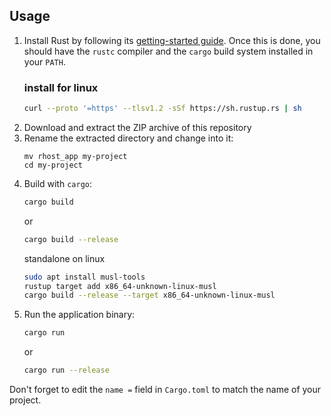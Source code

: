 ## Usage

1. Install Rust by following its [getting-started guide](https://www.rust-lang.org/learn/get-started).
   Once this is done, you should have the `rustc` compiler and the `cargo` build system installed in your `PATH`.
   ### install for linux
    ```bash
    curl --proto '=https' --tlsv1.2 -sSf https://sh.rustup.rs | sh
    ```
2. Download and extract the ZIP archive of this repository
3. Rename the extracted directory and change into it:
    ```
    mv rhost_app my-project
    cd my-project    
    ```
4. Build with `cargo`:
    ```bash
    cargo build
    ```
    or
    ```bash
    cargo build --release
    ```
    standalone on linux
    ```bash
    sudo apt install musl-tools
    rustup target add x86_64-unknown-linux-musl
    cargo build --release --target x86_64-unknown-linux-musl
    ```
5. Run the application binary:
    ```bash
    cargo run
    ```
    or
    ```bash
    cargo run --release
    ```

Don't forget to edit the `name =` field in `Cargo.toml` to match the name of your project.
